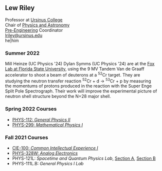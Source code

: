 ## Lew Riley

Professor at [Ursinus College](https://www.ursinus.edu)<BR />
Chair of [Physics and Astronomy](https://www.ursinus.edu/academics/physics-and-astronomy/)<BR />
[Pre-Engineering](https://www.ursinus.edu/academics/pre-engineering/) Coordinator<BR />
[lriley@ursinus.edu](mailto:lriley@ursinus.edu)<BR />
he|him

### Summer 2022

Mill Heinze (UC Physics '24) Dylan Symms (UC Physics '24) are at the [Fox Lab at Florida State University](http://fsunuc.physics.fsu.edu/research/fox_lab/), using the 9 MV Tandem Van de Graaff accelerator to shoot a beam of deuterons at a <SUP>52</SUP>Cr target. They are studying the neutron transfer reaction <SUP>52</SUP>Cr + d &rarr; <SUP>53</SUP>Cr + p by measuring the momentums of protons produced in the reaction with the Super Enge Split Pole Spectrograph. Their work will improve the experimental picture of neutron shell structure beyond the N=28 major shell.

### Spring 2022 Courses

- [PHYS-112: *General Physics II*](https://ursinus.instructure.com/courses/13555)
- [PHYS-299: *Mathematical Physics I*](https://ursinus.instructure.com/courses/13594)

### Fall 2021 Courses
- [CIE-100: *Common Intellectual Experience I*](https://ursinus.instructure.com/courses/12883)
- [PHYS-328W: *Analog Electronics*](https://ursinus.instructure.com/courses/12713)
- PHYS-121L: *Spacetime and Quantum Physics Lab*, [Section A](https://ursinus.instructure.com/courses/12680), [Section B](https://ursinus.instructure.com/courses/12690)
- PHYS-111L.B: *General Physics I Lab*
